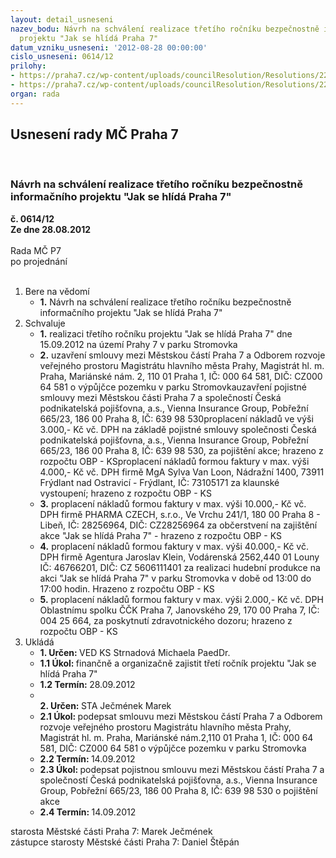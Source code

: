 ```yaml
---
layout: detail_usneseni
nazev_bodu: Návrh na schválení realizace třetího ročníku bezpečnostně informačního
  projektu "Jak se hlídá Praha 7"
datum_vzniku_usneseni: '2012-08-28 00:00:00'
cislo_usneseni: 0614/12
prilohy:
- https://praha7.cz/wp-content/uploads/councilResolution/Resolutions/22576/45-12-smlouva_s_mhmp_jak_se_hl%c3%add%c3%a1_praha_7_2012.rtf
- https://praha7.cz/wp-content/uploads/councilResolution/Resolutions/22576/45-12-priloha_-_planek_jak_se_hlida_p7.pdf
organ: rada
---
```

<div id="ucUsn_pList" class="usn">
	<span><h2>Usnesení rady MČ Praha 7 </h2>
<br></span><div class="standBody">
<span><h3>Návrh na schválení realizace třetího ročníku bezpečnostně informačního projektu "Jak se hlídá Praha 7"</h3></span><div class="center">
		<strong>č. 0614/12</strong><br>
	</div>
<div class="center">
		<strong>Ze dne 28.08.2012</strong><br><br>
	</div>Rada MČ P7<br> po projednání<br><br><ol>
<li>Bere na vědomí<ul><li>
<strong>1.</strong> Návrh na schválení realizace třetího ročníku bezpečnostně informačního projektu "Jak se hlídá Praha 7"</li></ul>
</li>
<li>Schvaluje<ul>
<li>
<strong>1.</strong> realizaci třetího ročníku projektu "Jak se hlídá Praha 7" dne 15.09.2012 na území Prahy 7 v parku Stromovka</li>
<li>
<strong>2.</strong> uzavření smlouvy mezi Městskou částí Praha 7 a Odborem rozvoje veřejného prostoru Magistrátu hlavního města Prahy, Magistrát hl. m. Praha, Mariánské nám. 2, 110 01  Praha 1, IČ: 000 64 581, DIČ: CZ000 64 581 o výpůjčce pozemku v parku Stromovkauzavření pojistné smlouvy mezi Městskou části Praha 7 a společností Česká podnikatelská pojišťovna, a.s., Vienna Insurance Group, Pobřežní 665/23,  186 00 Praha 8, IČ: 639 98 530proplacení nákladů ve výši 3.000,- Kč vč. DPH na základě pojistné smlouvy společnosti Česká podnikatelská pojišťovna, a.s., Vienna Insurance Group, Pobřežní 665/23, 186 00 Praha 8, IČ: 639 98 530, za pojištění akce; hrazeno  z rozpočtu OBP - KSproplacení nákladů formou faktury v max. výši 4.000,- Kč vč. DPH firmě  MgA Sylva Van Loon, Nádražní 1400, 73911 Frýdlant nad Ostravicí - Frýdlant, IČ: 73105171 za klaunské vystoupení; hrazeno z rozpočtu OBP - KS </li>
<li>
<strong>3.</strong> proplacení nákladů formou faktury v max. výši 10.000,- Kč vč. DPH firmě PHARMA CZECH, s.r.o., Ve Vrchu 241/1, 180 00 Praha 8 - Libeň,  IČ: 28256964, DIČ: CZ28256964 za občerstvení na zajištění akce  "Jak se hlídá Praha 7" - hrazeno z rozpočtu OBP - KS</li>
<li>
<strong>4.</strong> proplacení nákladů formou faktury v max. výši 40.000,- Kč vč. DPH firmě Agentura Jaroslav Klein, Vodárenská 2562,440 01 Louny IČ: 46766201,  DIČ: CZ 5606111401 za realizaci hudební produkce na akci "Jak se hlídá  Praha 7" v parku Stromovka v době od 13:00 do 17:00 hodin. Hrazeno  z rozpočtu OBP - KS</li>
<li>
<strong>5.</strong> proplacení nákladů formou faktury v max. výši 2.000,- Kč vč. DPH Oblastnímu spolku ČČK Praha 7, Janovského 29, 170 00 Praha 7, IČ: 004 25 664, za poskytnutí zdravotnického dozoru; hrazeno z rozpočtu OBP - KS</li>
</ul>
</li>
<li>Ukládá<ul>
<li>
<strong>1. Určen: </strong>VED KS Strnadová Michaela PaedDr.</li>
<li>
<strong>1.1 Úkol: </strong>finančně a organizačně zajistit třetí ročník projektu "Jak se hlídá Praha 7"</li>
<li>
<strong>1.2 Termín: </strong>28.09.2012</li>
<li>
<strong><br>2. Určen: </strong>STA Ječmének Marek</li>
<li>
<strong>2.1 Úkol: </strong>podepsat smlouvu mezi Městskou částí Praha 7 a Odborem rozvoje veřejného prostoru Magistrátu hlavního města Prahy, Magistrát hl. m. Praha, Mariánské nám.2,110 01  Praha 1, IČ: 000 64 581, DIČ: CZ000 64 581 o výpůjčce pozemku v parku Stromovka</li>
<li>
<strong>2.2 Termín: </strong>14.09.2012</li>
<li>
<strong>2.3 Úkol: </strong>podepsat pojistnou smlouvu mezi Městskou částí Praha 7 a společností Česká podnikatelská pojišťovna, a.s., Vienna Insurance Group, Pobřežní 665/23, 186 00 Praha 8, IČ: 639 98 530 o pojištění akce</li>
<li>
<strong>2.4 Termín: </strong>14.09.2012</li>
</ul>
</li>
</ol>starosta Městské části Praha 7: Marek Ječmének<br>zástupce starosty Městské části Praha 7: Daniel Štěpán 
</div>
</div>